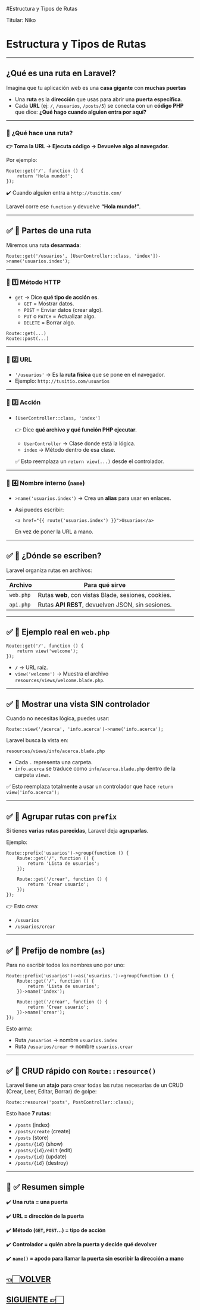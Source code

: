 #Estructura y Tipos de Rutas

Titular: Niko

# Estructura y Tipos de Rutas

---

## **¿Qué es una ruta en Laravel?**

Imagina que tu aplicación web es una **casa gigante** con **muchas puertas**

- Una **ruta** es la **dirección** que usas para abrir una **puerta específica**.
- Cada **URL** (ej: `/`, `/usuarios`, `/posts/5`) se conecta con un **código PHP** que dice: **¿Qué hago cuando alguien entra por aquí?**

---

### 🔑 **¿Qué hace una ruta?**

**👉 Toma la URL → Ejecuta código → Devuelve algo al navegador.**

Por ejemplo:

```
Route::get('/', function () {
    return 'Hola mundo!';
});
```

✔️ Cuando alguien entra a `http://tusitio.com/`

Laravel corre ese `function` y devuelve **“Hola mundo!”**.

---

## ✅ **📍 Partes de una ruta**

Miremos una ruta **desarmada**:

```
Route::get('/usuarios', [UserController::class, 'index'])->name('usuarios.index');
```

---

### 📌 **1️⃣ Método HTTP**

- `get` → Dice **qué tipo de acción es**.
    - `GET` = Mostrar datos.
    - `POST` = Enviar datos (crear algo).
    - `PUT` o `PATCH` = Actualizar algo.
    - `DELETE` = Borrar algo.

```
Route::get(...)
Route::post(...)
```

---

### 📌 **2️⃣ URL**

- `'/usuarios'` → Es la **ruta física** que se pone en el navegador.
- Ejemplo: `http://tusitio.com/usuarios`

---

### 📌 **3️⃣ Acción**

- `[UserController::class, 'index']`
    
    👉 Dice **qué archivo y qué función PHP ejecutar**.
    
    - `UserController` → Clase donde está la lógica.
    - `index` → Método dentro de esa clase.
    
    ✅ Esto reemplaza un `return view(...)` desde el controlador.
    

---

### 📌 **4️⃣ Nombre interno (`name`)**

- `>name('usuarios.index')` → Crea un **alias** para usar en enlaces.
- Así puedes escribir:
    
    ```
    <a href="{{ route('usuarios.index') }}">Usuarios</a>
    ```
    
    En vez de poner la URL a mano.
    

---

## ✅ **📍 ¿Dónde se escriben?**

Laravel organiza rutas en archivos:

| Archivo | Para qué sirve |
| --- | --- |
| `web.php` | Rutas **web**, con vistas Blade, sesiones, cookies. |
| `api.php` | Rutas **API REST**, devuelven JSON, sin sesiones. |

---

## ✅ **📍 Ejemplo real en `web.php`**

```
Route::get('/', function () {
    return view('welcome');
});
```

- **`/`** → URL raíz.
- `view('welcome')` → Muestra el archivo `resources/views/welcome.blade.php`.

---

## ✅ **📍 Mostrar una vista SIN controlador**

Cuando no necesitas lógica, puedes usar:

```
Route::view('/acerca', 'info.acerca')->name('info.acerca');
```

Laravel busca la vista en:

```
resources/views/info/acerca.blade.php
```

- Cada `.` representa una carpeta.
- `info.acerca` se traduce como `info/acerca.blade.php` dentro de la carpeta `views`.

✅ Esto reemplaza totalmente a usar un controlador que hace `return view('info.acerca');`

---

## ✅ **📍 Agrupar rutas con `prefix`**

Si tienes **varias rutas parecidas**, Laravel deja **agruparlas**.

Ejemplo:

```
Route::prefix('usuarios')->group(function () {
    Route::get('/', function () {
        return 'Lista de usuarios';
    });

    Route::get('/crear', function () {
        return 'Crear usuario';
    });
});
```

👉 Esto crea:

- `/usuarios`
- `/usuarios/crear`

---

## ✅ **📍 Prefijo de nombre (`as`)**

Para no escribir todos los nombres uno por uno:

```
Route::prefix('usuarios')->as('usuarios.')->group(function () {
    Route::get('/', function () {
        return 'Lista de usuarios';
    })->name('index');

    Route::get('/crear', function () {
        return 'Crear usuario';
    })->name('crear');
});
```

Esto arma:

- Ruta `/usuarios` → nombre `usuarios.index`
- Ruta `/usuarios/crear` → nombre `usuarios.crear`

---

## ✅ **📍 CRUD rápido con `Route::resource()`**

Laravel tiene un **atajo** para crear todas las rutas necesarias de un CRUD (Crear, Leer, Editar, Borrar) de golpe:

```
Route::resource('posts', PostController::class);
```

Esto hace **7 rutas**:

- `/posts` (index)
- `/posts/create` (create)
- `/posts` (store)
- `/posts/{id}` (show)
- `/posts/{id}/edit` (edit)
- `/posts/{id}` (update)
- `/posts/{id}` (destroy)

---

## 🏑 **✅ Resumen simple**

✔️ **Una ruta = una puerta**

✔️ **URL = dirección de la puerta**

✔️ **Método (`GET`, `POST`...) = tipo de acción**

✔️ **Controlador = quién abre la puerta y decide qué devolver**

✔️ **`name()` = apodo para llamar la puerta sin escribir la dirección a mano**

## [👈🏻VOLVER](Laravel%20index.md)

## [SIGUIENTE 👉🏻](Parámetros%20y%20Nombres.md)